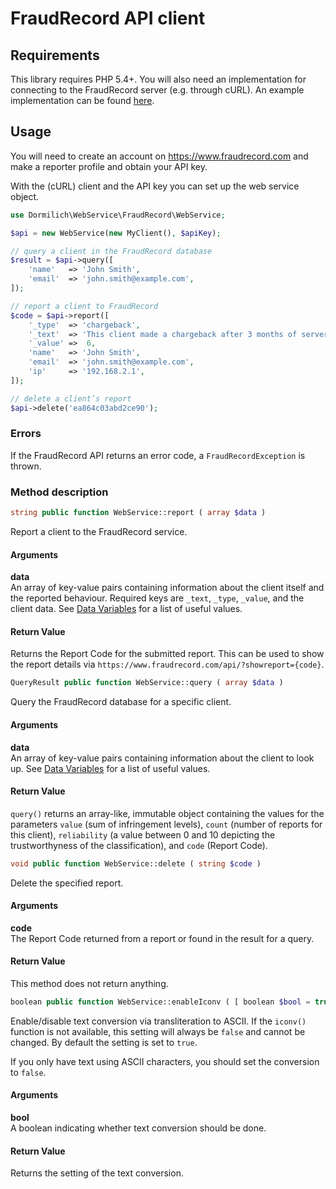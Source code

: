 # FraudRecord API client

## Requirements

This library requires PHP 5.4+. You will also need an implementation for connecting to the FraudRecord server (e.g. through cURL). An example implementation can be found [here](https://github.com/Dormilich/ripedb-client/blob/master/tests/Test/Guzzle6Adapter.php).

## Usage

You will need to create an account on https://www.fraudrecord.com and make a reporter profile and obtain your API key.

With the (cURL) client and the API key you can set up the web service object.
```php
use Dormilich\WebService\FraudRecord\WebService;

$api = new WebService(new MyClient(), $apiKey);

// query a client in the FraudRecord database
$result = $api->query([
    'name'   => 'John Smith',
    'email'  => 'john.smith@example.com',
]);

// report a client to FraudRecord
$code = $api->report([
    '_type'  => 'chargeback',
    '_text'  => 'This client made a chargeback after 3 months of server use.',
    '_value' =>  6,
    'name'   => 'John Smith',
    'email'  => 'john.smith@example.com',
    'ip'     => '192.168.2.1',
]);

// delete a client’s report
$api->delete('ea864c03abd2ce90');
```

### Errors

If the FraudRecord API returns an error code, a `FraudRecordException` is thrown.

### Method description

```php
string public function WebService::report ( array $data )
```

Report a client to the FraudRecord service.

#### Arguments

**data**<br>
An array of key-value pairs containing information about the client itself and the reported behaviour. 
Required keys are `_text`, `_type`, `_value`, and the client data. See [Data Variables](https://fraudrecord.com/developers/#dv1) for a list of useful values.

#### Return Value

Returns the Report Code for the submitted report. This can be used to show the report details via `https://www.fraudrecord.com/api/?showreport={code}`.



```php
QueryResult public function WebService::query ( array $data )
```

Query the FraudRecord database for a specific client.

#### Arguments

**data**<br>
An array of key-value pairs containing information about the client to look up. See [Data Variables](https://fraudrecord.com/developers/#dv1) for a list of useful values.

#### Return Value

`query()` returns an array-like, immutable object containing the values for the parameters `value` (sum of infringement
levels), `count` (number of reports for this client), `reliability` (a value between 0 and 10 depicting the trustworthyness
of the classification), and `code` (Report Code).



```php
void public function WebService::delete ( string $code )
```

Delete the specified report.

#### Arguments

**code**<br>
The Report Code returned from a report or found in the result for a query.

#### Return Value

This method does not return anything.



```php
boolean public function WebService::enableIconv ( [ boolean $bool = true ] )
```

Enable/disable text conversion via transliteration to ASCII. If the `iconv()` function is not available, this setting 
will always be `false` and cannot be changed. By default the setting is set to `true`. 

If you only have text using ASCII characters, you should set the conversion to `false`.

#### Arguments

**bool**<br>
A boolean indicating whether text conversion should be done.

#### Return Value

Returns the setting of the text conversion.
